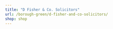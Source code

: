 ```yaml
---
title: "D Fisher & Co. Solicitors"
url: /borough-green/d-fisher-and-co-solicitors/
shop: shop
---
```

